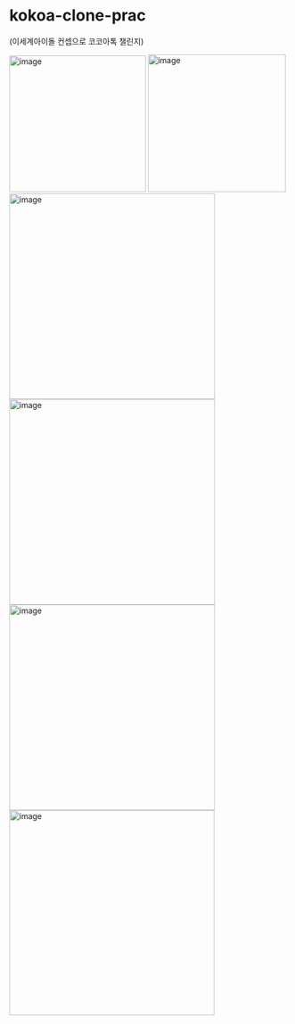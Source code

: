 # kokoa-clone-prac
(이세계아이돌 컨셉으로 코코아톡 챌린지)

<img width="245" alt="image" src="https://user-images.githubusercontent.com/117073214/210386535-a26fbce0-6390-4c52-af61-ec7c155f114b.png">
<img width="247" alt="image" src="https://user-images.githubusercontent.com/117073214/210386790-c2f47a74-2644-4a0c-94e2-e612ef2d771a.png">
<img width="369" alt="image" src="https://user-images.githubusercontent.com/117073214/210387263-f141e3fa-c6dd-44fd-af63-ce4a3dafcf66.png">
<img width="369" alt="image" src="https://user-images.githubusercontent.com/117073214/210387311-6a70b549-8d16-45a6-aab2-4af28f18b0f8.png">
<img width="369" alt="image" src="https://user-images.githubusercontent.com/117073214/210387444-e2b0ebab-166f-456d-905a-818e41d0cea1.png">
<img width="368" alt="image" src="https://user-images.githubusercontent.com/117073214/210387481-6103a8f6-c413-4b9b-adf0-2d68b32af030.png">

